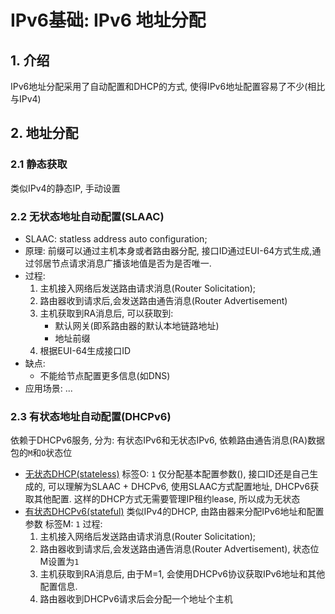 # IPv6基础: IPv6 地址分配

## 1. 介绍
IPv6地址分配采用了自动配置和DHCP的方式, 使得IPv6地址配置容易了不少(相比与IPv4)
## 2. 地址分配

### 2.1 静态获取
类似IPv4的静态IP, 手动设置
### 2.2 无状态地址自动配置(SLAAC)
+ SLAAC: statless address auto configuration;
+ 原理: 前缀可以通过主机本身或者路由器分配, 接口ID通过EUI-64方式生成,通过邻居节点请求消息广播该地值是否为是否唯一.
+ 过程:
    1. 主机接入网络后发送路由请求消息(Router Solicitation);
    2. 路由器收到请求后,会发送路由通告消息(Router Advertisement)
    3. 主机获取到RA消息后, 可以获取到:
       + 默认网关(即系路由器的默认本地链路地址)
       + 地址前缀
    4. 根据EUI-64生成接口ID
+ 缺点:
    + 不能给节点配置更多信息(如DNS)
+ 应用场景: ...
### 2.3 有状态地址自动配置(DHCPv6)
依赖于DHCPv6服务, 分为: 有状态IPv6和无状态IPv6, 依赖路由通告消息(RA)数据包的`M`和`O`状态位
+ [无状态DHCP(stateless)](#)
标签O: `1`
仅分配基本配置参数(), 接口ID还是自己生成的, 可以理解为SLAAC + DHCPv6, 使用SLAAC方式配置地址, DHCPv6获取其他配置. 这样的DHCP方式无需要管理IP租约lease, 所以成为无状态<br>
+ [有状态DHCPv6(stateful)](#)
类似IPv4的DHCP, 由路由器来分配IPv6地址和配置参数
标签M: `1`
过程:
  1. 主机接入网络后发送路由请求消息(Router Solicitation);
  2. 路由器收到请求后,会发送路由通告消息(Router Advertisement), 状态位M设置为`1`
  3. 主机获取到RA消息后, 由于M=1, 会使用DHCPv6协议获取IPv6地址和其他配置信息.
  4. 路由器收到DHCPv6请求后会分配一个地址个主机






